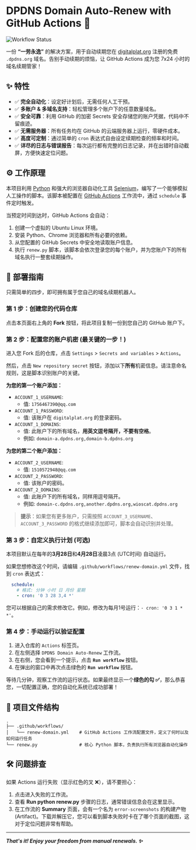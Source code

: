 # DPDNS Domain Auto-Renew with GitHub Actions 🚀

![Workflow Status](https://github.com/wob26/kgdmrenewer/actions/workflows/renew-domain.yml/badge.svg)

一份 **“一劳永逸”** 的解决方案，用于自动续期您在 [digitalplat.org](https://dash.domain.digitalplat.org/) 注册的免费 `.dpdns.org` 域名。告别手动续期的烦恼，让 GitHub Actions 成为您 7x24 小时的域名续期管家！

## ✨ 特性

-   ✅ **完全自动化**：设定好计划后，无需任何人工干预。
-   ✅ **多账户 & 多域名支持**：轻松管理多个账户下的任意数量域名。
-   ✅ **安全可靠**：利用 GitHub 的加密 Secrets 安全存储您的账户凭据，代码中不留痕迹。
-   ✅ **无需服务器**：所有任务均在 GitHub 的云端服务器上运行，零硬件成本。
-   ✅ **高度可定制**：通过简单的 `cron` 表达式自由设定续期检查的频率和时间。
-   ✅ **详尽的日志与错误报告**：每次运行都有完整的日志记录，并在出错时自动截屏，方便快速定位问题。

## ⚙️ 工作原理

本项目利用 [Python](https://www.python.org/) 和强大的浏览器自动化工具 [Selenium](https://www.selenium.dev/)，编写了一个能够模拟人工操作的脚本。该脚本被配置在 [GitHub Actions](https://github.com/features/actions) 工作流中，通过 `schedule` 事件定时触发。

当预定时间到达时，GitHub Actions 会自动：
1.  创建一个虚拟的 Ubuntu Linux 环境。
2.  安装 Python、Chrome 浏览器和所有必要的依赖。
3.  从您配置的 GitHub Secrets 中安全地读取账户信息。
4.  执行 `renew.py` 脚本，该脚本会依次登录您的每个账户，并为您账户下的所有域名执行一整套续期操作。

## 🚀 部署指南

只需简单的四步，即可拥有属于您自己的域名续期机器人。

### 第 1 步：创建您的代码仓库

点击本页面右上角的 **Fork** 按钮，将此项目复制一份到您自己的 GitHub 账户下。

### 第 2 步：配置您的账户机密 (最关键的一步！)

进入您 Fork 后的仓库，点击 `Settings` > `Secrets and variables` > `Actions`。

然后，点击 `New repository secret` 按钮，添加以下**所有**机密信息。请注意命名规则，这是脚本识别账户的关键。

**为您的第一个账户添加：**
*   `ACCOUNT_1_USERNAME`:
    *   值: `1756467390@qq.com`
*   `ACCOUNT_1_PASSWORD`:
    *   值: 该账户在 `digitalplat.org` 的登录密码。
*   `ACCOUNT_1_DOMAINS`:
    *   值: 此账户下的所有域名，**用英文逗号隔开，不要有空格**。
    *   例如: `domain-a.dpdns.org,domain-b.dpdns.org`

**为您的第二个账户添加：**
*   `ACCOUNT_2_USERNAME`:
    *   值: `1510572948@qq.com`
*   `ACCOUNT_2_PASSWORD`:
    *   值: 该账户的密码。
*   `ACCOUNT_2_DOMAINS`:
    *   值: 此账户下的所有域名，同样用逗号隔开。
    *   例如: `domain-c.dpdns.org,another.dpdns.org,wioscat.dpdns.org`

> **提示**：如果您有更多账户，只需按照 `ACCOUNT_3_USERNAME`、`ACCOUNT_3_PASSWORD` 的格式继续添加即可，脚本会自动识别并处理。

### 第 3 步：自定义执行计划 (可选)

本项目默认在每年的**3月28日**和**4月28日**凌晨3点 (UTC时间) 自动运行。

如果您想修改这个时间，请编辑 `.github/workflows/renew-domain.yml` 文件，找到 `cron` 表达式：

```yaml
  schedule:
    # 格式: 分钟 小时 日 月份 星期
    - cron: '0 3 28 3,4 *'
```

您可以根据自己的需求修改它。例如，修改为每月1号运行：`- cron: '0 3 1 * *'`。

### 第 4 步：手动运行以验证配置

1.  进入仓库的 `Actions` 标签页。
2.  在左侧选择 `DPDNS Domain Auto-Renew` 工作流。
3.  在右侧，您会看到一个提示，点击 **`Run workflow`** 按钮。
4.  在弹出的窗口中再次点击绿色的 **`Run workflow`** 按钮。

等待几分钟，观察工作流的运行状态。如果最终显示一个**绿色的勾 ✅**，那么恭喜您，一切配置正确，您的自动化系统已成功部署！

## 📂 项目文件结构

```
.
├── .github/workflows/
│   └── renew-domain.yml    # GitHub Actions 工作流配置文件，定义了何时以及如何运行任务
└── renew.py                # 核心 Python 脚本，负责执行所有浏览器自动化操作
```

## 🛠️ 问题排查

如果 Actions 运行失败（显示红色的叉 ❌），请不要担心：
1.  点击进入失败的工作流。
2.  查看 **Run python renew.py** 步骤的日志，通常错误信息会在这里显示。
3.  在工作流的 **Summary** 页面，会有一个名为 `error-screenshots` 的构建产物 (Artifact)。下载并解压它，您可以看到脚本失败时卡在了哪个页面的截图，这对于定位问题非常有帮助。

---

***That's it! Enjoy your freedom from manual renewals. ✨***
